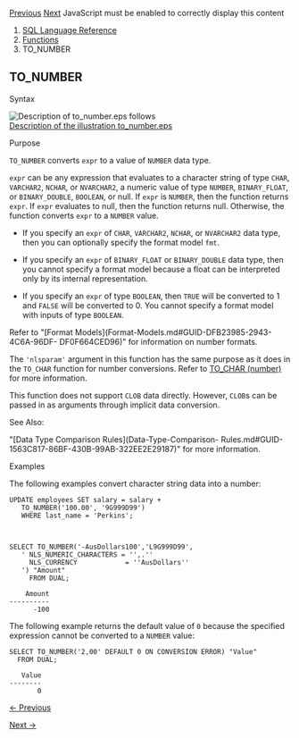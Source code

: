 [Previous](TO_NCLOB.md) [Next](TO_SINGLE_BYTE.md) JavaScript must be
enabled to correctly display this content

  1. [SQL Language Reference ](index.md)
  2. [Functions](Functions.md)
  3. TO_NUMBER 

## TO_NUMBER

Syntax

![Description of to_number.eps
follows](https://docs.oracle.com/en/database/oracle/oracle-database/23/sqlrf/img/to_number.gif)  
[Description of the illustration to_number.eps](img_text/to_number.md)

Purpose

`TO_NUMBER` converts `expr` to a value of `NUMBER` data type.

`expr` can be any expression that evaluates to a character string of type
`CHAR`, `VARCHAR2`, `NCHAR`, or `NVARCHAR2`, a numeric value of type `NUMBER`,
`BINARY_FLOAT`, or `BINARY_DOUBLE`, `BOOLEAN`, or null. If `expr` is `NUMBER`,
then the function returns `expr`. If `expr` evaluates to null, then the
function returns null. Otherwise, the function converts `expr` to a `NUMBER`
value.

  * If you specify an `expr` of `CHAR`, `VARCHAR2`, `NCHAR`, or `NVARCHAR2` data type, then you can optionally specify the format model `fmt`. 

  * If you specify an `expr` of `BINARY_FLOAT` or `BINARY_DOUBLE` data type, then you cannot specify a format model because a float can be interpreted only by its internal representation. 

  * If you specify an `expr` of type `BOOLEAN`, then `TRUE` will be converted to 1 and `FALSE` will be converted to 0. You cannot specify a format model with inputs of type `BOOLEAN`. 

Refer to "[Format Models](Format-Models.md#GUID-DFB23985-2943-4C6A-96DF-
DF0F664CED96)" for information on number formats.

The `'nlsparam'` argument in this function has the same purpose as it does in
the `TO_CHAR` function for number conversions. Refer to [TO_CHAR
(number)](TO_CHAR-number.md#GUID-00DA076D-2468-41AB-A3AC-CC78DBA0D9CB) for
more information.

This function does not support `CLOB` data directly. However, `CLOB`s can be
passed in as arguments through implicit data conversion.

See Also:

"[Data Type Comparison Rules](Data-Type-Comparison-
Rules.md#GUID-1563C817-86BF-430B-99AB-322EE2E29187)" for more information.

Examples

The following examples convert character string data into a number:

    
    
    UPDATE employees SET salary = salary + 
       TO_NUMBER('100.00', '9G999D99')
       WHERE last_name = 'Perkins';
    
    
    
    SELECT TO_NUMBER('-AusDollars100','L9G999D99',
       ' NLS_NUMERIC_CHARACTERS = '',.''
         NLS_CURRENCY            = ''AusDollars''
       ') "Amount"
         FROM DUAL;
    
        Amount
    ----------
          -100

The following example returns the default value of `0` because the specified
expression cannot be converted to a `NUMBER` value:

    
    
    SELECT TO_NUMBER('2,00' DEFAULT 0 ON CONVERSION ERROR) "Value"
      FROM DUAL;
    
       Value
    --------
           0
    


[← Previous](TO_NCLOB.md)

[Next →](TO_SINGLE_BYTE.md)
